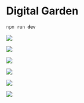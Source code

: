 # Digital Garden

`npm run dev`

![](https://i.imgur.com/ltMSvjj.png)

![](https://i.imgur.com/SFK1XcM.png)

![](https://i.imgur.com/nhocdtS.png)

![](https://i.imgur.com/307yjU4.png)

![](https://i.imgur.com/r5TlegE.png)

![](https://i.imgur.com/f4jcaXC.png)